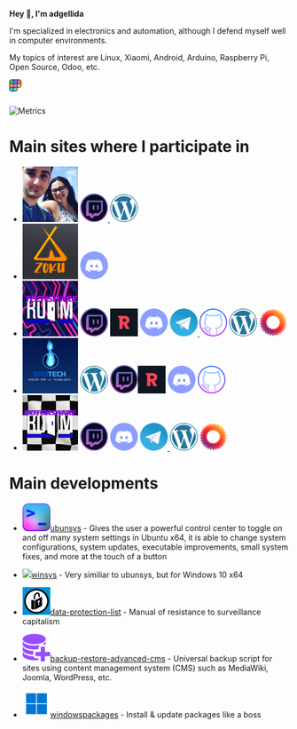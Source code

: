 <p align="center">
  
**Hey 👋, I'm adgellida**

I'm specialized in electronics and automation, although I defend myself well in computer environments.

My topics of interest are Linux, Xiaomi, Android, Arduino, Raspberry Pi, Open Source, Odoo, etc.

<a href="https://adgellida.com/adgellida_web">
  <img align="left" alt="" width="22px" src="https://cdn.jsdelivr.net/npm/simple-icons@3.13.0/icons/wordpress.svg" />
</a>  
  
<a href="https://twitter.com/adgellida">
  <img align="left" alt="" width="22px" src="https://cdn.jsdelivr.net/npm/simple-icons@v3/icons/twitter.svg" />
</a>
                                                                                                                       
<a href="https://www.linkedin.com/in/adgellida/">
  <img align="left" alt="" width="22px" src="https://cdn.jsdelivr.net/npm/simple-icons@v3/icons/linkedin.svg" />
</a>

  <a href="https://www.polywork.com/adgellida/">
  <img align="left" alt="" width="22px" src="https://raw.githubusercontent.com/adgellida/resources/master/images/polywork.png" />
</a>
  
<a href="https://t.me/adgellida">
  <img align="left" alt="" width="22px" src="https://cdn.jsdelivr.net/npm/simple-icons@v3/icons/telegram.svg" />
</a>

<a href="https://www.twitch.tv/adgellida">
  <img align="left" alt="" width="22px" src="https://cdn.jsdelivr.net/npm/simple-icons@v3/icons/twitch.svg" />
</a>

<a href="https://discord.com/users/280292967745454081">
  <img align="left" alt="" width="22px" src="https://cdn.jsdelivr.net/npm/simple-icons@v3/icons/discord.svg" />
</a>

<a href="https://www.instagram.com/adgellida/">
  <img align="left" alt="" width="22px" src="https://cdn.jsdelivr.net/npm/simple-icons@v3/icons/instagram.svg" />
</a>

<a href="https://www.youtube.com/c/AntonioDavidGellidaLavara">
  <img align="left" alt="" width="22px" src="https://cdn.jsdelivr.net/npm/simple-icons@v3/icons/youtube.svg" />
</a>
 
</p>

<br>
</br>

<p align="left">

![Metrics](https://metrics.lecoq.io/adgellida?template=classic&repositories=1&people=1&languages=1&stars=1&base=header%2C%20activity%2C%20community%2C%20repositories%2C%20metadata&base.indepth=false&base.hireable=false&base.skip=false&repositories.batch=100&repositories.forks=false&repositories.affiliations=owner&languages=false&languages.limit=8&languages.threshold=0%25&languages.other=false&languages.colors=github&languages.sections=most-used&languages.indepth=false&languages.analysis.timeout=15&languages.categories=markup%2C%20programming&languages.recent.categories=markup%2C%20programming&languages.recent.load=300&languages.recent.days=14&stars=false&stars.limit=6&people=false&people.limit=24&people.identicons=false&people.identicons.hide=false&people.size=28&people.types=followers%2C%20following&people.shuffle=false&repositories=false&repositories.featured=ubunsys%2C%20winsys%2C%20data-protection-list%2C%20windowspackages%2C%20techshareroom%2Fbackup-restore-advanced-cms&repositories.pinned=0&repositories.starred=0&repositories.random=0&repositories.order=featured%2C%20pinned%2C%20starred%2C%20random&config.timezone=Europe%2FMadrid)

Main sites where I participate in
=============================================
  <!-- adgellida -->
* <img src="https://github.com/adgellida/resources/blob/master/images/photo2.png" width="100">
  <a href="https://www.twitch.tv/adgellida" target="_blank"><img src="https://github.com/adgellida/resources/blob/master/images/twitch.png" width="50">
  <a href="https://adgellida.com/adgellida_web" target="_blank"><img src="https://github.com/adgellida/resources/blob/master/images/WordPress_blue_logo.png" width="50"></a>

  <!-- Clan Zoku -->
* <img src="https://github.com/adgellida/resources/blob/master/images/ClanZoku.png" width="100">
  <a href="https://discord.gg/h3ThekC7Bt" target="_blank"><img src="https://github.com/adgellida/resources/blob/master/images/discord.png" width="50"></a>

  <!-- TechShareRoom -->
* <img src="https://github.com/adgellida/resources/blob/master/images/Techshare_room_Logo3_1.gif" width="100">
  <a href="https://www.twitch.tv/techshareroom" target="_blank"><img src="https://github.com/adgellida/resources/blob/master/images/twitch.png" width="50"></a>
  <a href="https://app.revolt.chat/invite/248QGdkf" target="_blank"><img src="https://github.com/adgellida/resources/blob/master/images/Revolt.jpg" width="50"></a>
  <a href="https://discord.gg/hbAHGSYGfs" target="_blank"><img src="https://github.com/adgellida/resources/blob/master/images/discord.png" width="50"></a>
  <a href="https://t.me/TechShareRoom" target="_blank"><img src="https://github.com/adgellida/resources/blob/master/images/telegram.png" width="50">
  <a href="https://github.com/TechShareRoom" target="_blank"><img src="https://github.com/adgellida/resources/blob/master/images/github.png" width="50"></a>
  <a href="https://techshareroom.com/techshareroom_web" target="_blank"><img src="https://github.com/adgellida/resources/blob/master/images/WordPress_blue_logo.png" width="50"></a>
  <a href="https://techshareroom.com/techshareroom_wiki" target="_blank"><img src="https://github.com/adgellida/resources/blob/master/images/mediawiki.png" width="50"></a>

  <!-- Brotech -->
* <img src="https://github.com/adgellida/resources/blob/master/images/Brotech.jpg" width="100">
  <a href="https://brotechka.wordpress.com" target="_blank"><img src="https://github.com/adgellida/resources/blob/master/images/WordPress_blue_logo.png" width="50"></a>
  <a href="https://www.twitch.tv/tvbrotech" target="_blank"><img src="https://github.com/adgellida/resources/blob/master/images/twitch.png" width="50"></a><a href="https://app.revolt.chat/invite/en2Qwe3m" target="_blank"><img src="https://github.com/adgellida/resources/blob/master/images/Revolt.jpg" width="50"></a>
  <a href="https://discord.gg/ngbenjdHbj" target="_blank"><img src="https://github.com/adgellida/resources/blob/master/images/discord.png" width="50"></a>
  <a href="https://github.com/TVBrotech" target="_blank"><img src="https://github.com/adgellida/resources/blob/master/images/github.png" width="50"></a>

  <!-- MotorShareRoom -->
* <img src="https://github.com/adgellida/resources/blob/master/images/Motorshare_room_Logo2.png" width="100">
  <a href="https://www.twitch.tv/techshareroom" target="_blank"><img src="https://github.com/adgellida/resources/blob/master/images/twitch.png" width="50"></a>
  <a href="https://discord.gg/wqGf5ASwmc" target="_blank"><img src="https://github.com/adgellida/resources/blob/master/images/discord.png" width="50"></a> 
  <a href="https://t.me/MotorShareRoom" target="_blank"><img src="https://github.com/adgellida/resources/blob/master/images/telegram.png" width="50">
  <a href="https://motorshareroom.com/motorshareroom_web" target="_blank"><img src="https://github.com/adgellida/resources/blob/master/images/WordPress_blue_logo.png" width="50"></a>
  <a href="https://motorshareroom.com/motorshareroom_wiki" target="_blank"><img src="https://github.com/adgellida/resources/blob/master/images/mediawiki.png" width="50"></a>
    
Main developments
=============================================

* <img src="https://raw.githubusercontent.com/adgellida/ubunsys/master/logo.png" width="50">[ubunsys](https://github.com/adgellida/ubunsys) - Gives the user a powerful control center to toggle on and off many system settings in Ubuntu x64, it is able to change system configurations, system updates, executable improvements, small system fixes, and more at the touch of a button

* <img src="https://raw.githubusercontent.com/adgellida/winsys/master/logo.png" width="50">[winsys](https://github.com/adgellida/winsys) - Very similiar to ubunsys, but for Windows 10 x64

* <img src="https://raw.githubusercontent.com/adgellida/data-protection-list/main/images/privacy-first.png" width="50">[data-protection-list](https://github.com/adgellida/data-protection-list) - Manual of resistance to surveillance capitalism
  
* <img src="https://github.com/techshareroom/resources/raw/main/images/backup-restore-advanced-cms.png" width="50">[backup-restore-advanced-cms](https://github.com/techshareroom/backup-restore-advanced-cms) - Universal backup script for sites using content management system (CMS) such as MediaWiki, Joomla, WordPress, etc.

* <img src="https://raw.githubusercontent.com/adgellida/windowspackages/master/logo2.png" width="50">[windowspackages](https://github.com/adgellida/windowspackages) - Install & update packages like a boss

</p>

